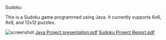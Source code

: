 Sudoku

This is a Sudoku game programmed using Java. It currently supports 6x6, 9x9, and 12x12 puzzles.

![screenshot](https://raw.githubusercontent.com/mattnenterprise/Sudoku/master/screenshot.png)
[Java Project presentation.pdf](https://github.com/dpnrsml/javaproject/files/13441241/Java.Project.presentation.pdf)
[Sudoku Project Report.pdf](https://github.com/dpnrsml/javaproject/files/13441239/Sudoku.Project.Report.pdf)
